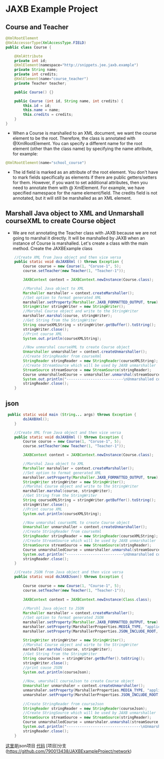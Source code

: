 # JAXB Example Project
## Course and Teacher

```java
@XmlRootElement
@XmlAccessorType(XmlAccessType.FIELD)
public class Course {

    @XmlAttribute
    private int id;
    @XmlElement(namespace="http://snippets.jee.jaxb.example")
    private String name;
    private int credits;
    @XmlElement(name="course_teacher")
    private Teacher teacher;

    public Course() {}

    public Course (int id, String name, int credits) {
        this.id = id;
        this.name = name;
        this.credits = credits;
    }
}
```

- When a Course is marshalled to an XML document, we want the course element to be the root. Therefore, the class is annotated with @XmlRootElement. You can specify a different name for the root element (other than the class name) by specifying the name attribute, for example:

```java
@XmlRootElement(name="school_course")
```
- The id field is marked as an attribute of the root element. You don't have to mark fields specifically as elements if there are public getters/setters for them. However, if you want to set additional attributes, then you need to annotate them with @ XmlElement. For example, we have specified namespace for the name element/field.  The credits field is not annotated, but it will still be marshalled as an XML element.

## Marshall Java object to XML and  Unmarshall courseXML to create Course object
- We are not annotating the Teacher class with JAXB because we are not going to marshal it directly. It will be marshalled by JAXB when an instance of Course is marshalled.  Let's create a class with the main method.  Create the JAXBExample class

```java
    //Create XML from Java object and then vice versa
    public static void doJAXBXml () throws Exception {
        Course course = new Course(1, "Coruse-1", 5);
        course.setTeacher(new Teacher(1, "Teacher-1"));

        JAXBContext context = JAXBContext.newInstance(Course.class);

        //Marshal Java object to XML
        Marshaller marshaller = context.createMarshaller();
        //Set option to format generated XML
        marshaller.setProperty(Marshaller.JAXB_FORMATTED_OUTPUT, true);
        StringWriter stringWriter = new StringWriter();
        //Marshal Course object and write to the StringWriter
        marshaller.marshal(course, stringWriter);
        //Get String from the StringWriter
        String courseXMLString = stringWriter.getBuffer().toString();
        stringWriter.close();
        //Print course XML
        System.out.println(courseXMLString);

        //Now unmarshal courseXML to create Course object
        Unmarshaller unmarshaller = context.createUnmarshaller();
        //Create StringReader from courseXml
        StringReader stringReader = new StringReader(courseXMLString);
        //Create StreamSource which will be used by JAXB unmarshaller
        StreamSource streamSource = new StreamSource(stringReader);
        Course unmarshalledCourse = unmarshaller.unmarshal(streamSource, Course.class).getValue();
        System.out.println("--------------------------\nUnmarshalled course name - " + unmarshalledCourse.getName());
        stringReader.close();
    }
```
## json
```java
 public static void main (String... args) throws Exception {
        doJAXBXml();
    }

    //Create XML from Java object and then vice versa
    public static void doJAXBXml () throws Exception {
        Course course = new Course(1, "Coruse-1", 5);
        course.setTeacher(new Teacher(1, "Teacher-1"));

        JAXBContext context = JAXBContext.newInstance(Course.class);

        //Marshal Java object to XML
        Marshaller marshaller = context.createMarshaller();
        //Set option to format generated XML
        marshaller.setProperty(Marshaller.JAXB_FORMATTED_OUTPUT, true);
        StringWriter stringWriter = new StringWriter();
        //Marshal Course object and write to the StringWriter
        marshaller.marshal(course, stringWriter);
        //Get String from the StringWriter
        String courseXMLString = stringWriter.getBuffer().toString();
        stringWriter.close();
        //Print course XML
        System.out.println(courseXMLString);

        //Now unmarshal courseXML to create Course object
        Unmarshaller unmarshaller = context.createUnmarshaller();
        //Create StringReader from courseXml
        StringReader stringReader = new StringReader(courseXMLString);
        //Create StreamSource which will be used by JAXB unmarshaller
        StreamSource streamSource = new StreamSource(stringReader);
        Course unmarshalledCourse = unmarshaller.unmarshal(streamSource, Course.class).getValue();
        System.out.println("--------------------------\nUnmarshalled course name - " + unmarshalledCourse.getName());
        stringReader.close();
    }

    //Create JSON from Java object and then vice versa
    public static void doJAXBJson() throws Exception {
        
        Course course = new Course(1, "Course-1", 5);
        course.setTeacher(new Teacher(1, "Teacher-1"));
        
        JAXBContext context = JAXBContext.newInstance(Class.class);
        
        //Marshl Java object to JSON
        Marshaller marshaller = context.createMarshaller();
        //Set option to format generated JSON
        marshaller.setProperty(Marshaller.JAXB_FORMATTED_OUTPUT, true);
        marshaller.setProperty(MarshallerProperties.MEDIA_TYPE, "application/json");
        marshaller.setProperty(MarshallerProperties.JSON_INCLUDE_ROOT, true);
        
        StringWriter stringWriter = new StringWriter();
        //Marshal Course object and wirte to the StringWriter
        marshaller.marshal(course, stringWriter);
        //Get String from the StringWriter
        String courseJson = stringWriter.getBuffer().toString();
        stringWriter.close();
        //print couse JSON
        System.out.println(courseJson);
        
        //Now, umarshall courseJson to create Course object
        Unmarshaller unmarshaler = context.createUnmarshaller();
        unmarshaler.setProperty(MarshallerProperties.MEDIA_TYPE, "application/json");
        unmarshaler.setProperty(MarshallerProperties.JSON_INCLUDE_ROOT, true);
        
        //Create StringReader from courseJson
        StringReader stringReader = new StringReader(courseJson);
        //Create StringSource which will be used by JAXB unmarshaller
        StreamSource streamSource = new StreamSource(stringReader);
        Course unmarshalledCourse = unmarshaler.unmarshal(streamSource, Course.class).getValue();
        System.out.println("----------------------------------\nUnmarshalled course name - " + unmarshalledCourse.getName());
        stringReader.close();
    }
```
[这里](https://github.com/790013438/JAXBExampleProject/tree/json%23marshal)是json项目
[代码](https://github.com/790013438/JAXBExampleProject/blob/json%23marshal/src/main/java/snippets/jee/jaxb/example/JAXBExample.java)
[项目]分支(https://github.com/790013438/JAXBExampleProject/network)
